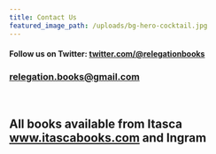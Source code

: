 ```yaml
---
title: Contact Us
featured_image_path: /uploads/bg-hero-cocktail.jpg
---
```



#### Follow us on Twitter: [twitter.com/@relegationbooks](http://twitter.com/relegationbooks)

### [relegation.books@gmail.com](mailto:relegation.books@gmail.com)

&nbsp;

## All books available from Itasca www.itascabooks.com and Ingram